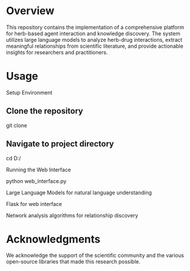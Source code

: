 # Overview
This repository contains the implementation of a comprehensive platform for herb-based agent interaction and knowledge discovery. The system utilizes large language models to analyze herb-drug interactions, extract meaningful relationships from scientific literature, and provide actionable insights for researchers and practitioners.

# Usage

Setup Environment

## Clone the repository

git clone 

## Navigate to project directory
cd D:/

Running the Web Interface

python web_interface.py

Large Language Models for natural language understanding

Flask for web interface

Network analysis algorithms for relationship discovery


# Acknowledgments
We acknowledge the support of the scientific community and the various open-source libraries that made this research possible.

